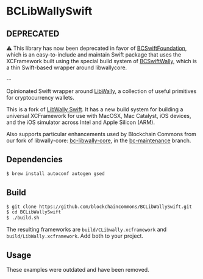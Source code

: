 # BCLibWallySwift

## DEPRECATED

⚠️ This library has now been deprecated in favor of [BCSwiftFoundation](https://github.com/blockchaincommons/BCSwiftFoundation), which is an easy-to-include and maintain Swift package that uses the XCFramework built using the special build system of [BCSwiftWally](https://github.com/blockchaincommons/BCSwiftWally), which is a thin Swift-based wrapper around libwallycore.

--

Opinionated Swift wrapper around [LibWally](https://github.com/ElementsProject/libwally-core), a collection of useful primitives for cryptocurrency wallets.

This is a fork of [LibWally Swift](https://github.com/blockchain/libwally-swift). It has a new build system for building a universal XCFramework for use with MacOSX, Mac Catalyst, iOS devices, and the iOS simulator across Intel and Apple Silicon (ARM).

Also supports particular enhancements used by Blockchain Commons from our fork of libwally-core: [bc-libwally-core](https://github.com/blockchaincommons/bc-libwally-core), in the [bc-maintenance](https://github.com/BlockchainCommons/bc-libwally-core/tree/bc-maintenance) branch.

## Dependencies

```sh
$ brew install autoconf autogen gsed
```

## Build

```sh
$ git clone https://github.com/blockchaincommons/BCLibWallySwift.git
$ cd BCLibWallySwift
$ ./build.sh
```

The resulting frameworks are `build/CLibwally.xcframework` and `build/LibWally.xcframework`. Add both to your project.

## Usage

These examples were outdated and have been removed.
